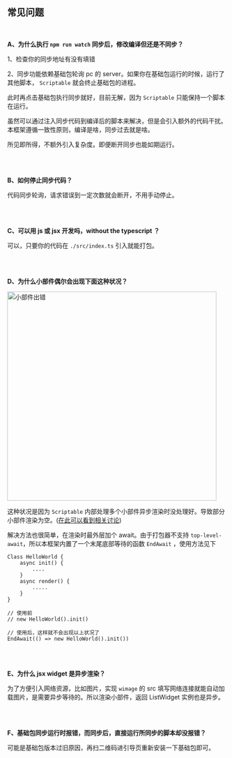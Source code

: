 ## 常见问题

<br/>

**A、为什么执行 `npm run watch` 同步后，修改编译但还是不同步？**

1、检查你的同步地址有没有填错

2、同步功能依赖基础包轮询 pc 的 server。如果你在基础包运行的时候，运行了其他脚本， `Scriptable`  就会终止基础包的进程。<br/>

此时再点击基础包执行同步就好，目前无解，因为 `Scriptable` 只能保持一个脚本在运行。<br/>

虽然可以通过注入同步代码到编译后的脚本来解决，但是会引入额外的代码干扰。本框架遵循一致性原则，编译是啥，同步过去就是啥。<br/>

所见即所得，不额外引入复杂度。即便断开同步也能如期运行。<br/>

<br/>

<br/>

**B、如何停止同步代码？**

代码同步轮询，请求错误到一定次数就会断开，不用手动停止。

<br/>

<br/>

**C、可以用 js 或 jsx 开发吗，without the typescript ？**

可以，只要你的代码在 `./src/index.ts` 引入就能打包。

<br/>

<br/>

**D、为什么小部件偶尔会出现下面这种状况？**

<img src="https://p.pstatp.com/origin/137720002d8f18db2616a" alt="小部件出错" width="480px" />

这种状况是因为 `Scriptable` 内部处理多个小部件异步渲染时没处理好。导致部分小部件渲染为空。([在此可以看到相关讨论](https://talk.automators.fm/t/hellp-call-script-setwidget-to-set-the-content-of-the-widget-run-in-widget/9615/7))

解决方法也很简单，在渲染时最外层加个 await。由于打包器不支持 `top-level-await`，所以本框架内置了一个末尾底部等待的函数 `EndAwait` ，使用方法见下

```tsx
Class HelloWorld {
    async init() {
        ....
    }
    async render() {
        .....
    }
}

// 使用前
// new HelloWorld().init()

// 使用后，这样就不会出现以上状况了
EndAwait(() => new HelloWorld().init())
```

<br/>

<br/>

**E、为什么 jsx widget 是异步渲染？**

为了方便引入网络资源，比如图片，实现 `wimage` 的 src 填写网络连接就能自动加载图片，是需要异步等待的。所以渲染小部件，返回 ListWidget 实例也是异步。

<br/>

<br/>

**F、基础包同步运行时报错，而同步后，直接运行所同步的脚本却没报错？**

可能是基础包版本过旧原因，再扫二维码进引导页重新安装一下基础包即可。

<br/>

<br/>